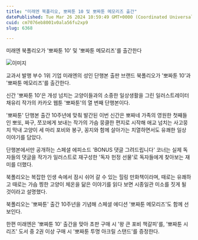 ```yaml
---
title: "미래엔 북폴리오, 뽀짜툰 10 및 뽀짜툰 메모리즈 출간"
datePublished: Tue Mar 26 2024 10:59:49 GMT+0000 (Coordinated Universal Time)
cuid: cm7076eb8001v0ala56fu2xp9
slug: 6368

---
```



미래엔 북폴리오가 '뽀짜툰 10' 및 '뽀짜툰 메모리즈'를 출간한다

![이미지](https://cdn.hashnode.com/res/hashnode/image/upload/v1739261140374/4693615e-bd6d-48c0-a8e4-31c41b565f71.jpeg)

교과서 발행 부수 1위 기업 미래엔의 성인 단행본 출판 브랜드 북폴리오가 '뽀짜툰 10'과 '뽀짜툰 메모리즈'를 출간한다.

신간 '뽀짜툰 10'은 개성 넘치는 고양이들과의 소중한 일상생활을 그린 일러스트레이터 채유리 작가의 카카오 웹툰 '뽀짜툰'의 열 번째 단행본이다.

'뽀짜툰' 단행본 출간 10주년에 맞춰 발간된 이번 신간은 뽀짜네 가족의 영원한 첫째들인 뽀또, 짜구, 쪼꼬에게 보내는 작가의 가슴 뭉클한 편지로 시작해 애교 넘치는 사고뭉치 막내 고양이 세 마리 포비와 봉구, 꽁지와 함께 살아가는 치열하면서도 유쾌한 일상 이야기를 담았다.

단행본에서만 공개하는 스페셜 에피소드 'BONUS 댓글 그려드립니다' 코너는 실제 독자들의 댓글을 작가가 일러스트로 재구성한 '독자 헌정 선물'로 독자들에게 찾아보는 재미를 더했다.

북폴리오는 복잡한 인생 속에서 잠시 쉬어 갈 수 있는 힐링 만화책이라며, 때로는 유쾌하고 때로는 가슴 찡한 고양이 체온을 닮은 이야기를 읽다 보면 시종일관 미소를 짓게 될 것이라고 설명했다.

북폴리오는 '뽀짜툰' 출간 10주년을 기념해 스페셜 에디션 '뽀짜툰 메모리즈'도 함께 선보인다.

한편 미래엔은 '뽀짜툰 10' 출간을 맞아 초판 구매 시 '왕 큰 포비 책갈피'를, '뽀짜툰 시리즈' 도서 중 2권 이상 구매 시 '뽀짜툰 투명 아크릴 스탠드'를 증정한다.